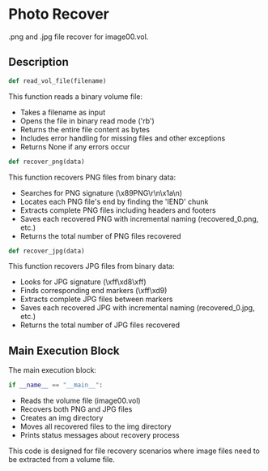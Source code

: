 # Photo Recover
.png and .jpg file recover for image00.vol.

## Description

```python
def read_vol_file(filename)
```

This function reads a binary volume file:

- Takes a filename as input
- Opens the file in binary read mode ('rb')
- Returns the entire file content as bytes
- Includes error handling for missing files and other exceptions
- Returns None if any errors occur

```python
def recover_png(data)
```
This function recovers PNG files from binary data:

- Searches for PNG signature (\x89PNG\r\n\x1a\n)
- Locates each PNG file's end by finding the 'IEND' chunk
- Extracts complete PNG files including headers and footers
- Saves each recovered PNG with incremental naming (recovered_0.png, etc.)
- Returns the total number of PNG files recovered
```python
def recover_jpg(data)
```
This function recovers JPG files from binary data:

- Looks for JPG signature (\xff\xd8\xff)
- Finds corresponding end markers (\xff\xd9)
- Extracts complete JPG files between markers
- Saves each recovered JPG with incremental naming (recovered_0.jpg, etc.)
- Returns the total number of JPG files recovered

## Main Execution Block
The main execution block:
```python
if __name__ == "__main__":
```
- Reads the volume file (image00.vol)
- Recovers both PNG and JPG files
- Creates an img directory
- Moves all recovered files to the img directory
- Prints status messages about recovery process

This code is designed for file recovery scenarios where image files need to be extracted from a volume file.

